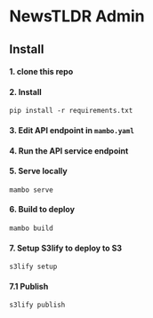 # NewsTLDR Admin


## Install

#### 1. clone this repo

#### 2. Install

` pip install -r requirements.txt `

#### 3. Edit API endpoint in `mambo.yaml`

#### 4. Run the API service endpoint

#### 5. Serve locally

`mambo serve`

#### 6. Build to deploy

`mambo build`

#### 7. Setup S3lify to deploy to S3

`s3lify setup`

#### 7.1 Publish

`s3lify publish`



